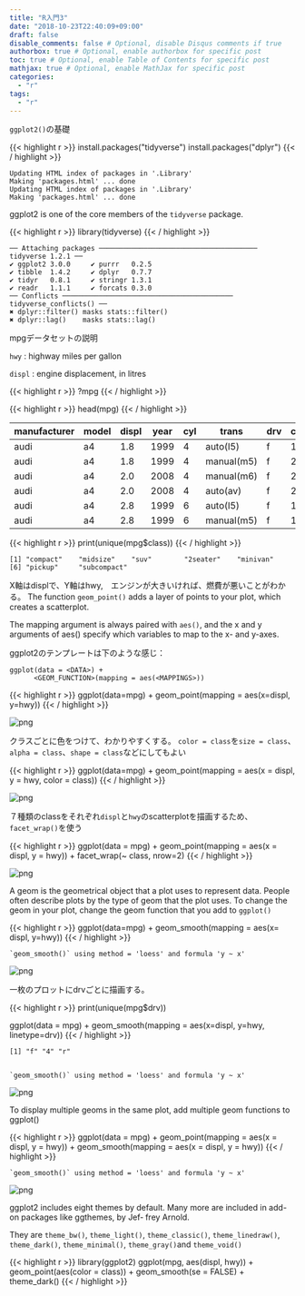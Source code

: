 ```yaml
---
title: "R入門3"
date: "2018-10-23T22:40:09+09:00"
draft: false
disable_comments: false # Optional, disable Disqus comments if true
authorbox: true # Optional, enable authorbox for specific post
toc: true # Optional, enable Table of Contents for specific post
mathjax: true # Optional, enable MathJax for specific post
categories:
  - "r"
tags:
  - "r"
---
```


`ggplot2()`の基礎

{{< highlight r >}}
install.packages("tidyverse")
install.packages("dplyr")
{{< / highlight >}}

    Updating HTML index of packages in '.Library'
    Making 'packages.html' ... done
    Updating HTML index of packages in '.Library'
    Making 'packages.html' ... done


ggplot2 is one of the core members of the `tidyverse` package.


{{< highlight r >}}
library(tidyverse)
{{< / highlight >}}

    ── Attaching packages ─────────────────────────────────────── tidyverse 1.2.1 ──
    ✔ ggplot2 3.0.0     ✔ purrr   0.2.5
    ✔ tibble  1.4.2     ✔ dplyr   0.7.7
    ✔ tidyr   0.8.1     ✔ stringr 1.3.1
    ✔ readr   1.1.1     ✔ forcats 0.3.0
    ── Conflicts ────────────────────────────────────────── tidyverse_conflicts() ──
    ✖ dplyr::filter() masks stats::filter()
    ✖ dplyr::lag()    masks stats::lag()


mpgデータセットの説明

`hwy` : highway miles per gallon

`displ` : engine displacement, in litres


{{< highlight r >}}
?mpg
{{< / highlight >}}


{{< highlight r >}}
head(mpg)
{{< / highlight >}}


<table>
<thead><tr><th scope=col>manufacturer</th><th scope=col>model</th><th scope=col>displ</th><th scope=col>year</th><th scope=col>cyl</th><th scope=col>trans</th><th scope=col>drv</th><th scope=col>cty</th><th scope=col>hwy</th><th scope=col>fl</th><th scope=col>class</th></tr></thead>
<tbody>
	<tr><td>audi      </td><td>a4        </td><td>1.8       </td><td>1999      </td><td>4         </td><td>auto(l5)  </td><td>f         </td><td>18        </td><td>29        </td><td>p         </td><td>compact   </td></tr>
	<tr><td>audi      </td><td>a4        </td><td>1.8       </td><td>1999      </td><td>4         </td><td>manual(m5)</td><td>f         </td><td>21        </td><td>29        </td><td>p         </td><td>compact   </td></tr>
	<tr><td>audi      </td><td>a4        </td><td>2.0       </td><td>2008      </td><td>4         </td><td>manual(m6)</td><td>f         </td><td>20        </td><td>31        </td><td>p         </td><td>compact   </td></tr>
	<tr><td>audi      </td><td>a4        </td><td>2.0       </td><td>2008      </td><td>4         </td><td>auto(av)  </td><td>f         </td><td>21        </td><td>30        </td><td>p         </td><td>compact   </td></tr>
	<tr><td>audi      </td><td>a4        </td><td>2.8       </td><td>1999      </td><td>6         </td><td>auto(l5)  </td><td>f         </td><td>16        </td><td>26        </td><td>p         </td><td>compact   </td></tr>
	<tr><td>audi      </td><td>a4        </td><td>2.8       </td><td>1999      </td><td>6         </td><td>manual(m5)</td><td>f         </td><td>18        </td><td>26        </td><td>p         </td><td>compact   </td></tr>
</tbody>
</table>




{{< highlight r >}}
print(unique(mpg$class))
{{< / highlight >}}

    [1] "compact"    "midsize"    "suv"        "2seater"    "minivan"
    [6] "pickup"     "subcompact"


X軸はdisplで、Y軸はhwy,　エンジンが大きいければ、燃費が悪いことがわかる。
The function `geom_point()` adds a layer of points to your plot, which creates a scatterplot.

The mapping argument is always paired with `aes()`, and the x and y arguments of aes() specify which variables to map to the x- and y-axes.

ggplot2のテンプレートは下のような感じ：

```
ggplot(data = <DATA>) +
      <GEOM_FUNCTION>(mapping = aes(<MAPPINGS>))
```


{{< highlight r >}}
ggplot(data=mpg) +
    geom_point(mapping = aes(x=displ, y=hwy))
{{< / highlight >}}


![png](../../r_tutorial_3/output_8_1.png)

クラスごとに色をつけて、わかりやすくする。 `color = class`を`size = class`、`alpha = class`、`shape = class`などにしてもよい

{{< highlight r >}}
ggplot(data=mpg) +
    geom_point(mapping = aes(x = displ, y = hwy, color = class))
{{< / highlight >}}


![png](../../r_tutorial_3/output_10_1.png)

７種類のclassをそれぞれ`displ`と`hwy`のscatterplotを描画するため、`facet_wrap()`を使う

{{< highlight r >}}
ggplot(data = mpg) +
    geom_point(mapping = aes(x = displ, y = hwy)) +
    facet_wrap(~ class, nrow=2)
{{< / highlight >}}

![png](../../r_tutorial_3/output_12_1.png)

A geom is the geometrical object that a plot uses to represent data. People often describe plots by the type of geom that the plot uses. To change the geom in your plot, change the geom function that you add to `ggplot()`


{{< highlight r >}}
ggplot(data=mpg) +
  geom_smooth(mapping = aes(x= displ, y=hwy))
{{< / highlight >}}

    `geom_smooth()` using method = 'loess' and formula 'y ~ x'


![png](../../r_tutorial_3/output_14_2.png)


一枚のプロットにdrvごとに描画する。


{{< highlight r >}}
print(unique(mpg$drv))

ggplot(data = mpg) +
  geom_smooth(mapping = aes(x=displ, y=hwy, linetype=drv))
{{< / highlight >}}

    [1] "f" "4" "r"


    `geom_smooth()` using method = 'loess' and formula 'y ~ x'


![png](../../r_tutorial_3/output_16_3.png)


To display multiple geoms in the same plot, add multiple geom functions to ggplot()


{{< highlight r >}}
ggplot(data = mpg) +
  geom_point(mapping = aes(x = displ, y = hwy)) +
  geom_smooth(mapping = aes(x = displ, y = hwy))
{{< / highlight >}}

    `geom_smooth()` using method = 'loess' and formula 'y ~ x'



![png](../../r_tutorial_3/output_18_2.png)


ggplot2 includes eight themes by default. Many more are included in add-on packages like ggthemes, by Jef‐ frey Arnold.

They are `theme_bw()`, `theme_light()`, `theme_classic()`, `theme_linedraw()`, `theme_dark()`, `theme_minimal()`, `theme_gray()`and `theme_void()`

{{< highlight r >}}
library(ggplot2)
ggplot(mpg, aes(displ, hwy)) + 
    geom_point(aes(color = class)) + 
    geom_smooth(se = FALSE) + 
    theme_dark()
{{< / highlight >}}
